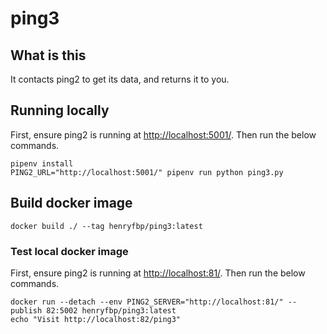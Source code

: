 # ping3

## What is this

It contacts ping2 to get its data, and returns it to you.

## Running locally

First, ensure ping2 is running at <http://localhost:5001/>. Then run the below commands.

    pipenv install
    PING2_URL="http://localhost:5001/" pipenv run python ping3.py

## Build docker image

    docker build ./ --tag henryfbp/ping3:latest


### Test local docker image

First, ensure ping2 is running at <http://localhost:81/>. Then run the below commands.

    docker run --detach --env PING2_SERVER="http://localhost:81/" --publish 82:5002 henryfbp/ping3:latest
    echo "Visit http://localhost:82/ping3"

